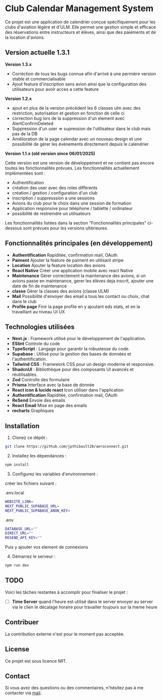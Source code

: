 # Club Calendar Management System

Ce projet est une application de calendrier conçue spécifiquement pour les clubs d'aviation légère et d'ULM. Elle permet une gestion simple et efficace des réservations entre instructeurs et élèves, ainsi que des paiements et de la location d'avions.

## Version actuelle 1.3.1

**Version 1.3.x**
 *  Corréction de tous les bugs connue afin d'arrivé à une permière version stable et commercialisable 
  * Ajout feature d'inscription sans avion ainsi que la configuration des utilisateurs pour avoir acces a cette feature


**Version 1.2.x**
 *  ajout en plus de la version précédent les 6 classes ulm avec des restriction, autorisation et gestion en fonction de celle ci
 *  correction bug lors de la suppression d'un element avec AlertConfirmDeleted
 *  Suppression d'un user => supression de l'utilisateur dans le club mais pas de la DB
 *  Amélioration de la page calendar avec un nouveau design et une possibilité de gérer les évènements directement depuis le calendrier

**Version 1.1.x (old version since 06/01/2025)** 

Cette version est une version de développement et ne contient pas encore toutes les fonctionnalités prévues. Les fonctionnalités actuellement implémentées sont :

*   Authentification
*   création des user avec des roles différents
*   création / gestion / configuration d'un club
*   inscription / suppresssion a une sessions
*   Avions du club pour le choix dans une session de formation
*   Application responsive pour téléphone / tablette / ordinateur
*   possibilité de restreindre un utilisateurs

Les fonctionnalités listées dans la section "Fonctionnalités principales" ci-dessous sont prévues pour les versions ultérieures.

## Fonctionnalités principales (en développement)

- **Authentification** Rapiditée, confirmation mail, OAuth
- **Paiment** Ajouter la feature de paiment en utilisant stripe
- **Location** Ajouter la feature location des avions
- **React Native** Créer une application mobile avec react Native
- **Maintenance** Gérer correctement la maintenance des avions, si un avions passe en maintenance, gerer les élèves deja inscrit, ajouter une date de fin de maintenance
- **classe** Gérer la classes des avions (classe ULM)
- **Mail** Possibilité d'envoyer des email a tous les contact ou choix, chat dans le club 
- **Profile page** Finir la page profile en y ajoutant eds stats, et en la travaillant au niveau UI UX

## Technologies utilisées

- **Next.js** : Framework utilisé pour le développement de l'application.
- **ESlint** Controle du code
- **TypeScript** : Langage pour garantir la robustesse du code.
- **Supabase** : Utilisé pour la gestion des bases de données et l'authentification.
- **Tailwind CSS** : Framework CSS pour un design moderne et responsive.
- **ShadcnUI** : Bibliothèque pour des composants UI avancés et réutilisables.
- **Zod** Controlle des formulaire
- **Prisma** Interface avec la base de donnée
- **React icon & lucide react** Icon utiliser dans l'application
- **Authentification** Rapiditée, confirmation mail, OAuth
- **ReSend** Envoie des emails
- **React Email** Mise en page des emails
- **recharts** Graphiques

## Installation

1. Clonez ce dépôt :

```bash
git clone https://github.com/jpthibault20/aeroconnect.git
```	

2. Installez les dépendances :

```bash
npm install
```

3. Configurez les variables d'environnement :

créer les fichiers suivant : 

.env.local
```bash
WEBSITE_LINK=
NEXT_PUBLIC_SUPABASE_URL=
NEXT_PUBLIC_SUPABASE_ANON_KEY=
```
.env
```bash
DATABASE_URL=""
DIRECT_URL=""
RESEND_API_KEY=""
```
Puis y ajouter vos element de connexions

4. Démarrez le serveur :

```bash
npm run dev
```

## TODO

Voici les tâches restantes à accomplir pour finaliser le projet :

- [ ] **Time Server** quand l'heure est utilisé dans le server envoyer au server via le clien le décalage horaire pour travailler toujours sur la meme heure

## Contribuer

La contribution externe n'est pour le moment pas acceptée. 

## License

Ce projet est sous licence MIT.

## Contact

Si vous avez des questions ou des commentaires, n'hésitez pas à me contacter via [mail](mailto:thibault@jp-developpement.com).

